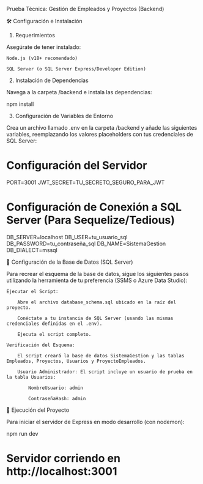 Prueba Técnica: Gestión de Empleados y Proyectos (Backend)


🛠️ Configuración e Instalación
1. Requerimientos

Asegúrate de tener instalado:

    Node.js (v18+ recomendado)

    SQL Server (o SQL Server Express/Developer Edition)

2. Instalación de Dependencias

Navega a la carpeta /backend e instala las dependencias:

npm install

3. Configuración de Variables de Entorno

Crea un archivo llamado .env en la carpeta /backend y añade las siguientes variables, reemplazando los valores placeholders con tus credenciales de SQL Server:

# Configuración del Servidor
PORT=3001
JWT_SECRET=TU_SECRETO_SEGURO_PARA_JWT

# Configuración de Conexión a SQL Server (Para Sequelize/Tedious)
DB_SERVER=localhost
DB_USER=tu_usuario_sql
DB_PASSWORD=tu_contraseña_sql
DB_NAME=SistemaGestion
DB_DIALECT=mssql

🔑 Configuración de la Base de Datos (SQL Server)

Para recrear el esquema de la base de datos, sigue los siguientes pasos utilizando la herramienta de tu preferencia (SSMS o Azure Data Studio):

    Ejecutar el Script:

        Abre el archivo database_schema.sql ubicado en la raíz del proyecto.

        Conéctate a tu instancia de SQL Server (usando las mismas credenciales definidas en el .env).

        Ejecuta el script completo.

    Verificación del Esquema:

        El script creará la base de datos SistemaGestion y las tablas Empleados, Proyectos, Usuarios y ProyectoEmpleados.

        Usuario Administrador: El script incluye un usuario de prueba en la tabla Usuarios:

            NombreUsuario: admin

            ContraseñaHash: admin

🚀 Ejecución del Proyecto

Para iniciar el servidor de Express en modo desarrollo (con nodemon):

npm run dev
# Servidor corriendo en http://localhost:3001

